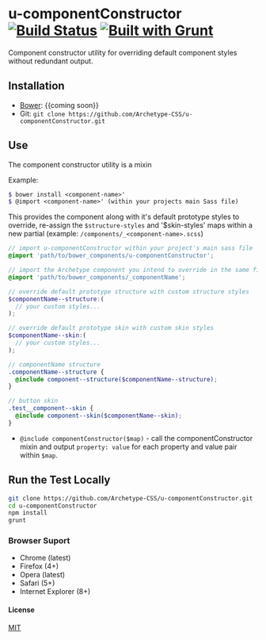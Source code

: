 # u-componentConstructor [![Build Status](https://secure.travis-ci.org/Archetype-CSS/u-componentConstructor.png?branch=master)](http://travis-ci.org/Archetype-CSS/u-componentConstructor) [![Built with Grunt](https://cdn.gruntjs.com/builtwith.png)](http://gruntjs.com/)

Component constructor utility for overriding default component styles without redundant output.

## Installation
  * [Bower](http://bower.io): {{coming soon}}
  * Git: `git clone https://github.com/Archetype-CSS/u-componentConstructor.git`

## Use
The component constructor utility is a mixin 

Example:
 ```scss
$ bower install <component-name>'
$ @import <component-name>' (within your projects main Sass file)
```
This provides the component along with it's default prototype styles to override, re-assign the `$structure-styles` and '$skin-styles' maps within a new partial (example: `/components/_<component-name>.scss`)


```scss
// import u-componentConstructor within your project's main sass file
@import 'path/to/bower_components/u-componentConstructor';
```


```scss
// import the Archetype component you intend to override in the same file
@import 'path/to/bower_components/_componentName';

// override default prototype structure with custom structure styles
$componentName--structure:(
  // your custom styles...
);

// override default prototype skin with custom skin styles
$componentName--skin:(
  // your custom styles...
);

// componentName structure
.componentName--structure {
  @include component--structure($componentName--structure);
}

// button skin
.test__component--skin {
  @include component--skin($componentName--skin);
}

```

  * `@include componentConstructor($map)` - call the componentConstructor
    mixin and output `property: value` for each property and value pair within
    `$map`.

## Run the Test Locally

```bash
git clone https://github.com/Archetype-CSS/u-componentConstructor.git
cd u-componentConstructor
npm install
grunt
```

### Browser Suport
  * Chrome (latest)
  * Firefox (4+)
  * Opera (latest)
  * Safari (5+)
  * Internet Explorer (8+)

#### License
[MIT](/LICENSE.md)

